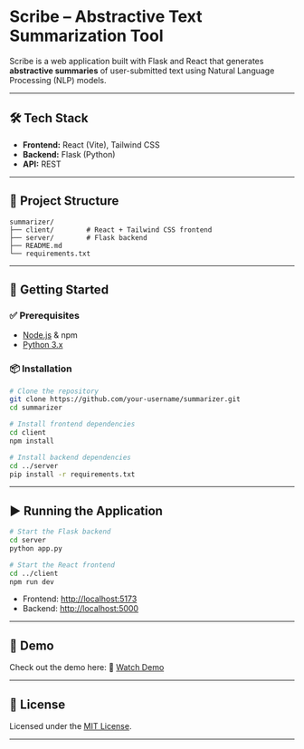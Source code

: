 # Scribe – Abstractive Text Summarization Tool

Scribe is a web application built with Flask and React that generates **abstractive summaries** of user-submitted text using Natural Language Processing (NLP) models.

---

## 🛠 Tech Stack

* **Frontend:** React (Vite), Tailwind CSS
* **Backend:** Flask (Python)
* **API:** REST

---

## 📁 Project Structure

```
summarizer/
├── client/        # React + Tailwind CSS frontend
├── server/        # Flask backend
├── README.md
└── requirements.txt
```

---

## 🚀 Getting Started

### ✅ Prerequisites

* [Node.js](https://nodejs.org/) & npm
* [Python 3.x](https://www.python.org/)

### 📦 Installation

```bash
# Clone the repository
git clone https://github.com/your-username/summarizer.git
cd summarizer

# Install frontend dependencies
cd client
npm install

# Install backend dependencies
cd ../server
pip install -r requirements.txt
```

---

## ▶️ Running the Application

```bash
# Start the Flask backend
cd server
python app.py

# Start the React frontend
cd ../client
npm run dev
```

* Frontend: [http://localhost:5173](http://localhost:5173)
* Backend: [http://localhost:5000](http://localhost:5000)

---

## 🎥 Demo

Check out the demo here:
🔗 [Watch Demo](https://drive.google.com/file/d/1uswqKMmHstwTx6K0G997HGNYrjQj4HoR/view?usp=sharing)

---

## 📄 License

Licensed under the [MIT License](LICENSE).

---
